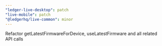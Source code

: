 ```yaml
---
"ledger-live-desktop": patch
"live-mobile": patch
"@ledgerhq/live-common": minor
---
```


Refactor getLatestFirmwareForDevice, useLatestFirmware and all related API calls
